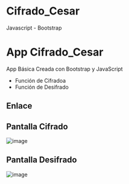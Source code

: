 # Cifrado_Cesar
Javascript - Bootstrap

# App Cifrado_Cesar
App Básica Creada con Bootstrap y JavaScript
* Función de Cifradoa
* Función de Desifrado

## Enlace

## Pantalla Cifrado
![image](https://user-images.githubusercontent.com/23177282/126875701-a2bfc9b9-1cb1-40fa-8378-dba65a8b1064.png)

## Pantalla Desifrado
![image](https://user-images.githubusercontent.com/23177282/126875708-dce0d5df-c695-4925-8504-da375c5aa534.png)
